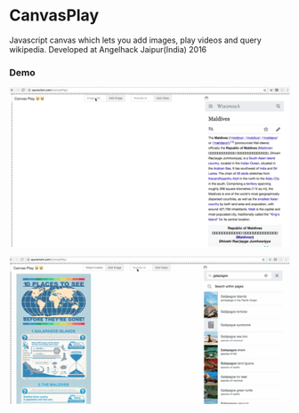 # CanvasPlay
Javascript canvas which lets you add images, play videos and query wikipedia.
Developed at Angelhack Jaipur(India) 2016

### Demo
![demo opening an image](https://raw.githubusercontent.com/sauravtom/CanvasPlay/gh-pages/demo/cp1.gif)  



![demo playing a youtube video](https://raw.githubusercontent.com/sauravtom/CanvasPlay/gh-pages/demo/cp2.gif)  


